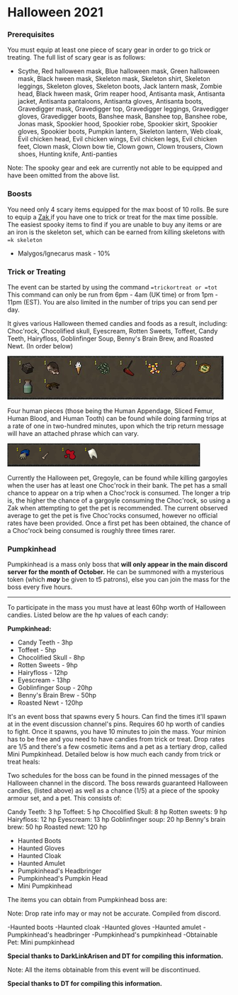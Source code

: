 # Halloween 2021

### Prerequisites

You must equip at least one piece of scary gear in order to go trick or treating. The full list of scary gear is as follows: 

* Scythe, Red halloween mask, Blue halloween mask, Green halloween mask, Black hween mask, Skeleton mask, Skeleton shirt, Skeleton leggings, Skeleton gloves, Skeleton boots, Jack lantern mask, Zombie head, Black hween mask, Grim reaper hood, Antisanta mask, Antisanta jacket, Antisanta pantaloons, Antisanta gloves, Antisanta boots, Gravedigger mask, Gravedigger top, Gravedigger leggings, Gravedigger gloves, Gravedigger boots, Banshee mask, Banshee top, Banshee robe, Jonas mask, Spookier hood, Spookier robe, Spookier skirt, Spookier gloves, Spookier boots, Pumpkin lantern, Skeleton lantern, Web cloak, Evil chicken head, Evil chicken wings, Evil chicken legs, Evil chicken feet, Clown mask, Clown bow tie, Clown gown, Clown trousers, Clown shoes, Hunting knife, Anti-panties

Note: The spooky gear and eek are currently not able to be equipped and have been omitted from the above list.

### Boosts

You need only 4 scary items equipped for the max boost of 10 rolls. Be sure to equip a [Zak ](../custom-items/pets.md#miscellaneous-pets)if you have one to trick or treat for the max time possible. The easiest spooky items to find if you are unable to buy any items or are an iron is the skeleton set, which can be earned from killing skeletons with `=k skeleton`

* Malygos/Ignecarus mask - 10%

### Trick or Treating

The event can be started by using the command `=trickortreat or =tot` This command can only be run from 6pm - 4am (UK time) or from 1pm - 11pm (EST). You are also limited in the number of trips you can send per day.

It gives various Halloween themed candies and foods as a result, including: Choc'rock, Chocolified skull, Eyescream, Rotten Sweets, Toffeet, Candy Teeth, Hairyfloss, Goblinfinger Soup, Benny's Brain Brew, and Roasted Newt. (In order below) 

![](<../.gitbook/assets/image (10).png>)

Four human pieces (those being the Human Appendage, Sliced Femur, Human Blood, and Human Tooth) can be found while doing farming trips at a rate of one in two-hundred minutes, upon which the trip return message will have an attached phrase which can vary.

![](<../.gitbook/assets/human bits wiki.png>)

Currently the Halloween pet, Gregoyle, can be found while killing gargoyles when the user has at least one Choc'rock in their bank. The pet has a small chance to appear on a trip when a Choc'rock is consumed. The longer a trip is, the higher the chance of a gargoyle consuming the Choc'rock, so using a Zak when attempting to get the pet is recommended. The current observed average to get the pet is five Choc'rocks consumed, however no official rates have been provided. Once a first pet has been obtained, the chance of a Choc'rock being consumed is roughly three times rarer.

### Pumpkinhead

Pumpkinhead is a mass only boss that **will only appear in the main discord server for the month of October.** He can be summoned with a mysterious token (which _**may**_ be given to t5 patrons), else you can join the mass for the boss every five hours.

****

To participate in the mass you must have at least 60hp worth of Halloween candies. Listed below are the hp values of each candy: 

**Pumpkinhead:** 

* Candy Teeth - 3hp
* Toffeet - 5hp
* Chocolified Skull - 8hp
* Rotten Sweets - 9hp
* Hairyfloss - 12hp
* Eyescream - 13hp
* Goblinfinger Soup - 20hp
* Benny's Brain Brew - 50hp
* Roasted Newt - 120hp

It's an event boss that spawns every 5 hours. Can find the times it'll spawn at in the event discussion channel's pins. Requires 60 hp worth of candies to fight. Once it spawns, you have 10 minutes to join the mass. Your minion has to be free and you need to have candies from trick or treat. Drop rates are 1/5 and there's a few cosmetic items and a pet as a tertiary drop, called Mini Pumpkinhead. Detailed below is how much each candy from trick or treat heals:

Two schedules for the boss can be found in the pinned messages of the Halloween channel in the discord. The boss rewards guaranteed Halloween candies, (listed above) as well as a chance (1/5) at a piece of the spooky armour set, and a pet. This consists of:

Candy Teeth: 3 hp Toffeet: 5 hp Chocolified Skull: 8 hp Rotten sweets: 9 hp Hairyfloss: 12 hp Eyescream: 13 hp Goblinfinger soup: 20 hp Benny's brain brew: 50 hp Roasted newt: 120 hp

* Haunted Boots
* Haunted Gloves
* Haunted Cloak
* Haunted Amulet
* Pumpkinhead's Headbringer
* Pumpkinhead's Pumpkin Head
* Mini Pumpkinhead

The items you can obtain from Pumpkinhead boss are:

Note: Drop rate info may or may not be accurate. Compiled from discord.

\-Haunted boots -Haunted cloak -Haunted gloves -Haunted amulet -Pumpkinhead's headbringer -Pumpkinhead's pumpkinhead -Obtainable Pet: Mini pumpkinhead

**Special thanks to DarkLinkArisen and DT for compiling this information.**

Note: All the items obtainable from this event will be discontinued.

**Special thanks to DT for compiling this information.**
